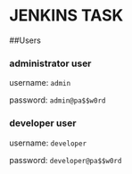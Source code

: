 # JENKINS TASK

##Users

### administrator user
username: `admin` 

password: `admin@pa$$w0rd`

### developer user
username: `developer` 

password: `developer@pa$$w0rd`
